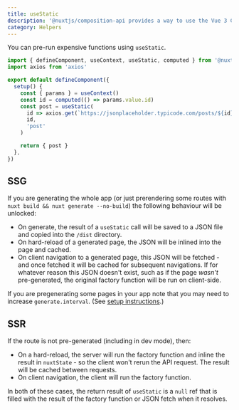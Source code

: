 ```yaml
---
title: useStatic
description: '@nuxtjs/composition-api provides a way to use the Vue 3 Composition API with Nuxt-specific features.'
category: Helpers
---
```


You can pre-run expensive functions using `useStatic`.

```ts
import { defineComponent, useContext, useStatic, computed } from '@nuxtjs/composition-api'
import axios from 'axios'

export default defineComponent({
  setup() {
    const { params } = useContext()
    const id = computed(() => params.value.id)
    const post = useStatic(
      id => axios.get(`https://jsonplaceholder.typicode.com/posts/${id}`),
      id,
      'post'
    )

    return { post }
  },
})
```

## SSG
If you are generating the whole app (or just prerendering some routes with `nuxt build && nuxt generate --no-build`) the following behaviour will be unlocked:

* On generate, the result of a `useStatic` call will be saved to a JSON file and copied into the `/dist` directory.
* On hard-reload of a generated page, the JSON will be inlined into the page and cached.
* On client navigation to a generated page, this JSON will be fetched - and once fetched it will be cached for subsequent navigations. If for whatever reason this JSON doesn't exist, such as if the page *wasn't* pre-generated, the original factory function will be run on client-side.

<alert>

If you are pregenerating some pages in your app note that you may need to increase `generate.interval`. (See [setup instructions](/setup).)

</alert>

## SSR
If the route is not pre-generated (including in dev mode), then:

* On a hard-reload, the server will run the factory function and inline the result in `nuxtState` - so the client won't rerun the API request. The result will be cached between requests.
* On client navigation, the client will run the factory function.

In both of these cases, the return result of `useStatic` is a `null` ref that is filled with the result of the factory function or JSON fetch when it resolves.
